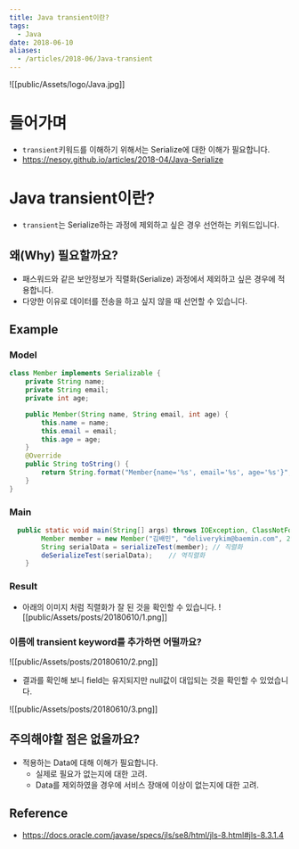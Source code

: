 ```yaml
---
title: Java transient이란?
tags:
  - Java
date: 2018-06-10
aliases: 
  - /articles/2018-06/Java-transient
---
```



![[public/Assets/logo/Java.jpg]]

# 들어가며
- `transient`키워드를 이해하기 위해서는 Serialize에 대한 이해가 필요합니다.
- <https://nesoy.github.io/articles/2018-04/Java-Serialize>

# Java transient이란?
- `transient`는 Serialize하는 과정에 제외하고 싶은 경우 선언하는 키워드입니다.

## 왜(Why) 필요할까요?
- 패스워드와 같은 보안정보가 직렬화(Serialize) 과정에서 제외하고 싶은 경우에 적용합니다.
- 다양한 이유로 데이터를 전송을 하고 싶지 않을 때 선언할 수 있습니다.

## Example

### Model
```java
class Member implements Serializable {
    private String name;
    private String email;
    private int age;

    public Member(String name, String email, int age) {
        this.name = name;
        this.email = email;
        this.age = age;
    }
    @Override
    public String toString() {
        return String.format("Member{name='%s', email='%s', age='%s'}", name, email, age);
    }
}
```

### Main

```java
  public static void main(String[] args) throws IOException, ClassNotFoundException {
        Member member = new Member("김배민", "deliverykim@baemin.com", 25); // Model 객체
        String serialData = serializeTest(member); // 직렬화
        deSerializeTest(serialData);    // 역직렬화
    }
```

### Result
- 아래의 이미지 처럼 직렬화가 잘 된 것을 확인할 수 있습니다.
![[public/Assets/posts/20180610/1.png]]


### 이름에 transient keyword를 추가하면 어떨까요?

![[public/Assets/posts/20180610/2.png]]

- 결과를 확인해 보니 field는 유지되지만 null값이 대입되는 것을 확인할 수 있었습니다.

![[public/Assets/posts/20180610/3.png]]


## 주의해야할 점은 없을까요?
- 적용하는 Data에 대해 이해가 필요합니다.
    - 실제로 필요가 없는지에 대한 고려.
    - Data를 제외하였을 경우에 서비스 장애에 이상이 없는지에 대한 고려.



## Reference
- <https://docs.oracle.com/javase/specs/jls/se8/html/jls-8.html#jls-8.3.1.4>
